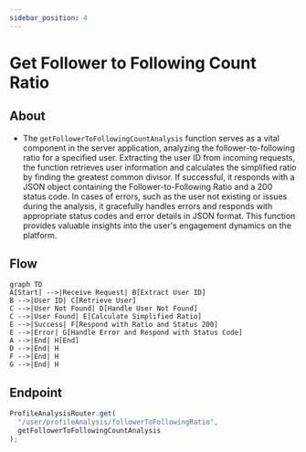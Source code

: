 ```yaml
---
sidebar_position: 4
---
```


# Get Follower to Following Count Ratio

## About

- The `getFollowerToFollowingCountAnalysis` function serves as a vital component in the server application, analyzing the follower-to-following ratio for a specified user. Extracting the user ID from incoming requests, the function retrieves user information and calculates the simplified ratio by finding the greatest common divisor. If successful, it responds with a JSON object containing the Follower-to-Following Ratio and a 200 status code. In cases of errors, such as the user not existing or issues during the analysis, it gracefully handles errors and responds with appropriate status codes and error details in JSON format. This function provides valuable insights into the user's engagement dynamics on the platform.

## Flow

```mermaid
graph TD
A[Start] -->|Receive Request| B[Extract User ID]
B -->|User ID| C[Retrieve User]
C -->|User Not Found| D[Handle User Not Found]
C -->|User Found| E[Calculate Simplified Ratio]
E -->|Success| F[Respond with Ratio and Status 200]
E -->|Error| G[Handle Error and Respond with Status Code]
A -->|End| H[End]
D -->|End| H
F -->|End| H
G -->|End| H
```

## Endpoint

```javascript title="Routes/Analysis/profileAnalysis.router.js"
ProfileAnalysisRouter.get(
  "/user/profileAnalysis/followerToFollowingRatio",
  getFollowerToFollowingCountAnalysis
);
```
